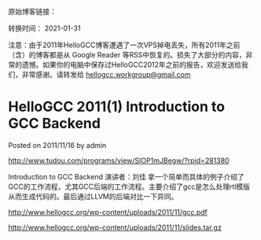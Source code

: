 原始博客链接：

转换时间：
2021-01-31

注意：由于2011年HelloGCC博客遭遇了一次VPS掉电丢失，所有2011年之前（含）的博客都是从 Google Reader 等RSS中恢复的。损失了大部分的内容，非常的遗憾。如果你的电脑中保存过HelloGCC2012年之前的报告，欢迎发送给我们，非常感谢。请转发给 hellogcc.workgroup@gmail.com

# HelloGCC 2011(1) Introduction to GCC Backend
Posted on 2011/11/16 by admin

http://www.tudou.com/programs/view/SIOP1mJBegw/?rpid=281380

Introduction to GCC Backend
演讲者：刘佳
拿一个简单而具体的例子介绍了GCC的工作流程，尤其GCC后端的工作流程。主要介绍了gcc是怎么处理rtl模版从而生成代码的。最后通过LLVM的后端对比一下异同。

http://www.hellogcc.org/wp-content/uploads/2011/11/gcc.pdf

http://www.hellogcc.org/wp-content/uploads/2011/11/slides.tar.gz
